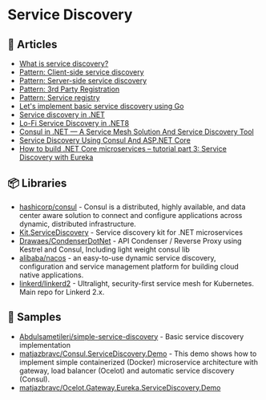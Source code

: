 # Service Discovery

## 📕 Articles
- [What is service discovery?](https://developer.hashicorp.com/consul/docs/concepts/service-discovery)
- [Pattern: Client-side service discovery](https://microservices.io/patterns/client-side-discovery.html)
- [Pattern: Server-side service discovery](https://microservices.io/patterns/server-side-discovery.html)
- [Pattern: 3rd Party Registration](https://microservices.io/patterns/3rd-party-registration.html)
- [Pattern: Service registry](https://microservices.io/patterns/service-registry.html)
- [Let's implement basic service discovery using Go](https://itnext.io/lets-implement-basic-service-discovery-using-go-d91c513883f6)
- [Service discovery in .NET](https://learn.microsoft.com/en-us/dotnet/core/extensions/service-discovery)
- [Lo-Fi Service Discovery in .NET8](https://dev.to/david_whitney/lo-fi-service-discovery-in-net8-2h5o)
- [Consul in .NET — A Service Mesh Solution And Service Discovery Tool](https://medium.com/@KeivanDamirchi/consul-in-net-a-service-mesh-solution-and-service-discovery-tool-eff18292c771)
- [Service Discovery Using Consul And ASP.NET Core](https://dev.to/raidzen10/service-discovery-using-consul-and-asp-net-core-2c4b)
- [How to build .NET Core microservices – tutorial part 3: Service Discovery with Eureka](https://www.altkomsoftware.com/blog/microservices-service-discovery-eureka/)


## 📦 Libraries
- [hashicorp/consul](https://github.com/hashicorp/consul) - Consul is a distributed, highly available, and data center aware solution to connect and configure applications across dynamic, distributed infrastructure.
- [Kit.ServiceDiscovery](https://github.com/Chatham/Kit.ServiceDiscovery) - Service discovery kit for .NET microservices
- [Drawaes/CondenserDotNet](https://github.com/Drawaes/CondenserDotNet) - API Condenser / Reverse Proxy using Kestrel and Consul, Including light weight consul lib
- [alibaba/nacos](https://github.com/alibaba/nacos) - an easy-to-use dynamic service discovery, configuration and service management platform for building cloud native applications.
- [linkerd/linkerd2](https://github.com/linkerd/linkerd2) - Ultralight, security-first service mesh for Kubernetes. Main repo for Linkerd 2.x.

## 🚀 Samples
- [Abdulsametileri/simple-service-discovery](https://github.com/Abdulsametileri/simple-service-discovery) - Basic service discovery implementation
- [matjazbravc/Consul.ServiceDiscovery.Demo](https://github.com/matjazbravc/Consul.ServiceDiscovery.Demo) - This demo shows how to implement simple containerized (Docker) microservice architecture with gateway, load balancer (Ocelot) and automatic service discovery (Consul).
- [matjazbravc/Ocelot.Gateway.Eureka.ServiceDiscovery.Demo](https://github.com/matjazbravc/Ocelot.Gateway.Eureka.ServiceDiscovery.Demo)